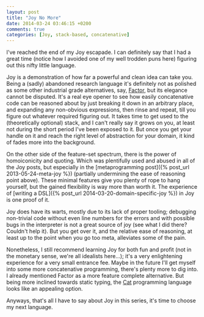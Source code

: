 ```yaml
---
layout: post
title: "Joy No More"
date: 2014-03-24 03:46:15 +0200
comments: true
categories: [Joy, stack-based, concatenative]
---
```


I've reached the end of my Joy escapade. I can definitely say that I had a great time (notice how I avoided one of my well trodden puns here) figuring out this nifty little language.

<!-- more -->

Joy is a demonstration of how far a powerful and clean idea can take you. Being a (sadly) abandoned research language it's definitely not as polished as some other industrial grade alternatives, say, [Factor](http://factorcode.org/), but its elegance cannot be disputed. It's a real eye opener to see how easily concatenative code can be reasoned about by just breaking it down in an arbitrary place, and expanding any non-obvious expressions, then rinse and repeat, till you figure out whatever required figuring out. It takes time to get used to the (theoretically optional) stack, and I can't really say it grows on you, at least not during the short period I've been exposed to it. But once you get your handle on it and reach the right level of abstraction for your domain, it kind of fades more into the background.

On the other side of the feature-set spectrum, there is the power of homoiconicity and quoting. Which was plentifully used and abused in all of the Joy posts, but especially in the [metaprogramming post]({% post_url 2013-05-24-meta-joy %}) (partially undermining the ease of reasoning point above). These minimal features give you plenty of rope to hang yourself, but the gained flexibility is way more than worth it. The experience of [writing a DSL]({% post_url 2014-03-20-domain-specific-joy %}) in Joy is one proof of it.

Joy does have its warts, mostly due to its lack of proper tooling; debugging non-trivial code without even line numbers for the errors and with possible bugs in the interpreter is not a great source of joy (see what I did there? Couldn't help it). But you get over it, and the relative ease of reasoning, at least up to the point when you go too meta, alleviates some of the pain.

Nonetheless, I still recommend learning Joy for both fun and profit (not in the monetary sense, we're all idealists here...); it's a very enlightening experience for a very small entrance fee. Maybe in the future I'll get myself into some more concatenative programming, there's plenty more to dig into. I already mentioned Factor as a more feature complete alternative. But being more inclined towards static typing, the [Cat](http://www.cat-language.com/) programming language looks like an appealing option.

Anyways, that's all I have to say about Joy in this series, it's time to choose my next language.